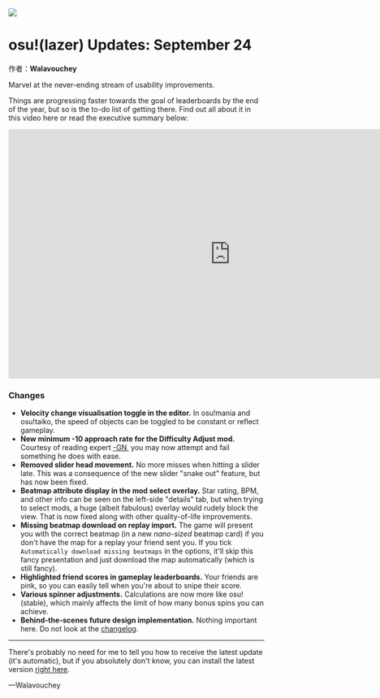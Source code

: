 <img src="https://i.ppy.sh/fe329cf1a051f14420700e07912a8b9f97bcc0ce/68747470733a2f2f6f73752e7070792e73682f77696b692f696d616765732f7368617265642f6e6577732f323032332d30392d32352d6f73756c617a65722d757064617465732d73657074656d6265722d32342f62616e6e65722e6a7067">

# osu!(lazer) Updates: September 24

作者：**Walavouchey**

Marvel at the never-ending stream of usability improvements.

Things are progressing faster towards the goal of leaderboards by the end of the year, but so is the to-do list of getting there. Find out all about it in this video here or read the executive summary below:

<iframe width="873" height="491" src="https://www.youtube.com/embed/SWEE8XlGluI" title="a bunch of lazer updates" frameborder="0" allow="accelerometer; autoplay; clipboard-write; encrypted-media; gyroscope; picture-in-picture; web-share" allowfullscreen></iframe>

### Changes

- **Velocity change visualisation toggle in the editor.** In osu!mania and osu!taiko, the speed of objects can be toggled to be constant or reflect gameplay.
- **New minimum -10 approach rate for the Difficulty Adjust mod.** Courtesy of reading expert [-GN](https://osu.ppy.sh/users/895581), you may now attempt and fail something he does with ease.
- **Removed slider head movement.** No more misses when hitting a slider late. This was a consequence of the new slider "snake out" feature, but has now been fixed.
- **Beatmap attribute display in the mod select overlay.** Star rating, BPM, and other info can be seen on the left-side "details" tab, but when trying to select mods, a huge (albeit fabulous) overlay would rudely block the view. That is now fixed along with other quality-of-life improvements.
- **Missing beatmap download on replay import.** The game will present you with the correct beatmap (in a new *nano-sized* beatmap card) if you don't have the map for a replay your friend sent you. If you tick `Automatically download missing beatmaps` in the options, it'll skip this fancy presentation and just download the map automatically (which is still fancy).
- **Highlighted friend scores in gameplay leaderboards.** Your friends are pink, so you can easily tell when you're about to snipe their score.
- **Various spinner adjustments.** Calculations are now more like osu!(stable), which mainly affects the limit of how many bonus spins you can achieve.
- **Behind-the-scenes future design implementation.** Nothing important here. Do not look at the [changelog](https://osu.ppy.sh/home/changelog/lazer/2023.924.0).

------

There's probably no need for me to tell you how to receive the latest update (it's automatic), but if you absolutely don't know, you can install the latest version [right here](https://osu.ppy.sh/home/download).

—Walavouchey